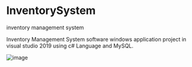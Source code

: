 # InventorySystem
inventory management system

 Inventory Management System software windows application project in visual studio 2019 using c# Language and MySQL.
 
![image](https://user-images.githubusercontent.com/51688932/190417723-68ad47e2-c3a8-4fd2-af5e-1c0582fed8fc.png)
